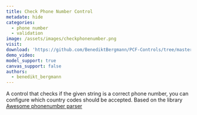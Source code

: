 ```yaml
---
title: Check Phone Number Control
metadate: hide
categories:
  - phone number
  - validation
image: /assets/images/checkphonenumber.png
visit: 
download: 'https://github.com/BenediktBergmann/PCF-Controls/tree/master/CheckPhoneNumberControl'
demo_video: 
model_support: true
canvas_support: false
authors:
  - benedikt_bergmann
---
```


A control that checks if the given string is a correct phone number, you can configure which country codes should be accepted. Based on the library <a target="_blank" href="https://www.npm.red/package/awesome-phonenumber">Awesome phonenumber parser</a>
